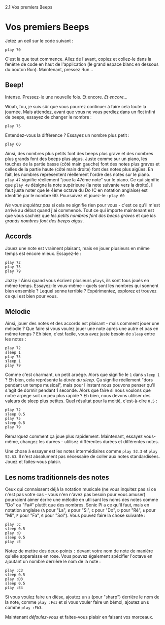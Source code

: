 2.1 Vos premiers Beeps

# Vos premiers Beeps

Jetez un oeil sur le code suivant :

```
play 70
```

C'est là que tout commence. Allez de l'avant, copiez et collez-le dans
la fenêtre de code en haut de l'application (le grand espace blanc en
dessous du bouton Run). Maintenant, pressez Run...

## Beep!

Intense. Pressez-le une nouvelle fois. Et encore. *Et encore...*

Woah, fou, je suis sûr que vous pourrez continuer à faire cela toute
la journée. Mais attendez, avant que vous ne vous perdiez dans un flot
infini de beeps, essayez de changer le nombre :

```
play 75
```

Entendez-vous la différence ? Essayez un nombre plus petit :

```
play 60

```

Ainsi, des nombres plus petits font des beeps plus grave et des nombres
plus grands font des beeps plus aigus. Juste comme sur un piano, les
touches de la partie basse (côté main gauche) font des notes plus graves
et celles de la partie haute (côté main droite) font des notes plus
aigües. En fait, les nombres représentent réellement l'ordre des notes
sur le piano. `play 47` signifie réellement "joue la 47ème note" sur le
piano. Ce qui signifie que `play 48` désigne la note supérieure (la note
suivante vers la droite). Il faut juste noter que le 4ème octave du Do
(C en notation anglaise) est identifié par le nombre 60. Poursuivez et
jouez-le : `play 60`

*Ne vous inquiétez pas* si cela ne signifie rien pour vous - c'est ce
qu'il m'est arrivé au début quand j'ai commencé. Tout ce qui importe
maintenant est que vous sachiez que *les petits nombres font des beeps
graves* et que *les grands nombres font des beeps aigus*. 

## Accords

Jouez une note est vraiment plaisant, mais en jouer plusieurs en même
temps est encore mieux. Essayez-le :

```
play 72
play 75
play 79
```

Jazzy ! Ainsi quand vous écrivez plusieurs `play`s, ils sont tous joués
en même temps. Essayez-le vous-même - quels sont les nombres qui sonnent
bien ensemble ? Lequel sonne terrible ? Expérimentez, explorez et trouvez
ce qui est bien pour vous.

## Mélodie

Ainsi, jouer des notes et des accords est plaisant - mais comment
jouer une mélodie ? Que faire si vous voulez jouer une note après une
autre et pas en même temps ? Eh bien, c'est facile, vous avez juste
besoin de `sleep` entre les notes :

```
play 72
sleep 1
play 75
sleep 1
play 79
```

Comme c'est charmant, un petit arpège. Alors que signifie le `1` dans
`sleep 1` ? Eh bien, cela représente la *durée du sleep*. Ça signifie
réellement "dors pendant un temps musical", mais pour l'instant nous pouvons
penser qu'il s'agit de dormir pendant 1 seconde. Alors que faire si nous
voulons que notre arpège soit un peu plus rapide ? Eh bien, nous devons
utiliser des valeurs de sleep plus petites. Quel résultat pour la moitié,
c'est-à-dire `0.5` :

```
play 72
sleep 0.5
play 75
sleep 0.5
play 79
```

Remarquez comment ça joue plus rapidement. Maintenant, essayez vous-même,
changez les durées - utilisez différentes durées et différentes notes.

Une chose à essayer est les notes intermédiaires comme `play 52.3` et
`play 52.63`. Il n'est absolument pas nécessaire de coller aux notes
standardisées. Jouez et faites-vous plaisir.


## Les noms traditionnels des notes

Ceux qui connaissent déjà la notation musicale (ne vous inquitez pas si
ce n'est pas votre cas - vous n'en n'avez pas besoin pour vous amuser)
pourraient aimer écrire une mélodie en utilisant les noms des notes comme
"Do" ou "Fa#" plutôt que des nombres. Sonic Pi a ce qu'il faut, mais en
notation anglaise (`A` pour "La", `B` pour "Si", `C` pour "Do", `D` pour
"Ré", `E` pour "Mi", `F` pour "Fa", `G` pour "Sol"). Vous pouvez faire
la chose suivante :

```
play :C
sleep 0.5
play :D
sleep 0.5
play :E
```

Notez de mettre des deux-points `:` devant votre nom de note de manière
qu'elle apparaisse en rose. Vous pouvez également spécifier l'octave en
ajoutant un nombre derrière le nom de la note :

```
play :C3
sleep 0.5
play :D3
sleep 0.5
play :E4
```

Si vous voulez faire un dièse, ajoutez un `s` (pour "sharp") derrière le nom
de la note, comme `play :Fs3` et si vous vouler faire un bémol, ajoutez un
`b` comme `play :Eb3`.

Maintenant *défoulez-vous* et faites-vous plaisir en faisant vos morceaux.
